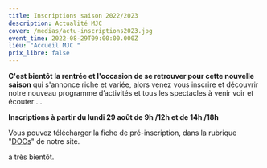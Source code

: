 ```yaml
---
title: Inscriptions saison 2022/2023
description: Actualité MJC
cover: /medias/actu-inscriptions2023.jpg
event_time: 2022-08-29T09:00:00.000Z
lieu: "Accueil MJC "
prix_libre: false
---
```

**C'est bientôt la rentrée et l'occasion de se retrouver pour cette nouvelle saison** qui s'annonce riche et variée, alors venez vous inscrire  et découvrir notre nouveau programme d’activités et tous les spectacles à venir voir et écouter …

**Inscriptions à partir du lundi 29 août de 9h /12h et de 14h /18h**

Vous pouvez télécharger la fiche de pré-inscription, dans la rubrique "[DOCs](https://www.mjcmorlaix.com/documents/)" de notre site.

à très bientôt.
